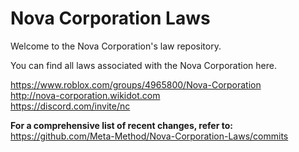 # Nova Corporation Laws
Welcome to the Nova Corporation's law repository.  

You can find all laws associated with the Nova Corporation here.  

https://www.roblox.com/groups/4965800/Nova-Corporation  
http://nova-corporation.wikidot.com  
https://discord.com/invite/nc  

**For a comprehensive list of recent changes, refer to:** https://github.com/Meta-Method/Nova-Corporation-Laws/commits
